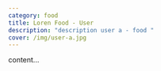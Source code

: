 ```yaml
---
category: food
title: Loren Food - User
description: "description user a - food "
cover: /img/user-a.jpg
---
```

content...